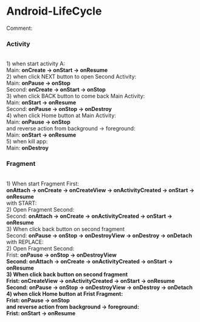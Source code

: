 # Android-LifeCycle

Comment:<br>
<h3>Activity</h3><br>
1) when start activity A:<br>
  Main: <b>onCreate -> onStart -> onResume</b><br>
2) when click NEXT button to open Second Activity:<br>
  Main: <b>onPause -> onStop</b><br>
  Second: <b>onCreate -> onStart -> onStop</b><br>
3) when click BACK button to come back Main Activity:<br>
  Main: <b>onStart -> onResume</b><br>
  Second: <b>onPause -> onStop -> onDestroy</b><br>
4) when click Home button at Main Activity:<br>
  Main: <b>onPause -> onStop</b><br>
   and reverse action from background -> foreground:<br>
  Main: <b>onStart -> onResume</b><br>
5) when kill app:<br>
  Main: <b>onDestroy</b>

<h3>Fragment</h3><br>
1) When start Fragment First:<br>
<b>onAttach -> onCreate -> onCreateView -> onActivityCreated -> onStart -> onResume</b><br>
  with START: <br>
2) Open Fragment Second:<br>
  Second: <b>onAttach -> onCreate -> onActivityCreated -> onStart -> onResume</b><br>
3) When click back button on second fragment<br>
  Second: <b>onPause -> onStop -> onDestroyView -> onDestroy -> onDetach</b><br>
  with REPLACE:<br>
2) Open Fragment Second:<br>
  Frist: <b>onPause -> onStop -> onDestroyView<b/><br>
  Second: <b>onAttach -> onCreate -> onActivityCreated -> onStart -> onResume</b><br>
3) When click back button on second fragment<br>
  Frist: <b>onCreateView -> onActivityCreated -> onStart -> onResume<b/><br>
  Second: <b>onPause -> onStop -> onDestroyView -> onDestroy -> onDetach<b/><br>
4) when click Home button at Frist Fragment:<br>
  Frist: <b>onPause -> onStop<b/><br>
  and reverse action from background -> foreground:<br>
  Frist: <b>onStart -> onResume</b><br>
  
